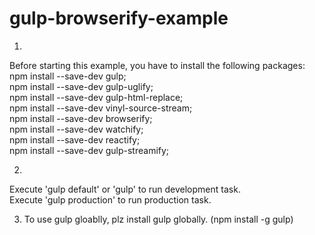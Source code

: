 # gulp-browserify-example

1.  
Before starting this example, you have to install the following packages:  
npm install --save-dev gulp;  
npm install --save-dev gulp-uglify;  
npm install --save-dev gulp-html-replace;  
npm install --save-dev vinyl-source-stream;  
npm install --save-dev browserify;  
npm install --save-dev watchify;  
npm install --save-dev reactify;  
npm install --save-dev gulp-streamify;  

2.  
Execute 'gulp default' or 'gulp' to run development task.  
Execute 'gulp production' to run production task.  

3. To use gulp gloablly, plz install gulp globally. (npm install -g gulp)  
